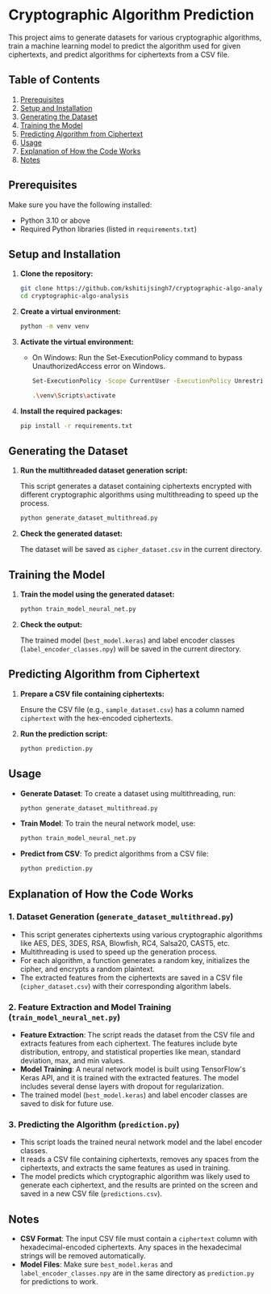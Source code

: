 # Cryptographic Algorithm Prediction

This project aims to generate datasets for various cryptographic algorithms, train a machine learning model to predict the algorithm used for given ciphertexts, and predict algorithms for ciphertexts from a CSV file.

## Table of Contents

1. [Prerequisites](#prerequisites)
2. [Setup and Installation](#setup-and-installation)
3. [Generating the Dataset](#generating-the-dataset)
4. [Training the Model](#training-the-model)
5. [Predicting Algorithm from Ciphertext](#predicting-algorithm-from-ciphertext)
6. [Usage](#usage)
7. [Explanation of How the Code Works](#explanation-of-how-the-code-works)
8. [Notes](#notes)

## Prerequisites

Make sure you have the following installed:

- Python 3.10 or above
- Required Python libraries (listed in `requirements.txt`)

## Setup and Installation

1. **Clone the repository:**

    ```bash
    git clone https://github.com/kshitijsingh7/cryptographic-algo-analysis.git
    cd cryptographic-algo-analysis
    ```

2. **Create a virtual environment:**

    ```bash
    python -m venv venv
    ```

3. **Activate the virtual environment:**

    - On Windows: Run the Set-ExecutionPolicy command to bypass UnauthorizedAccess error on Windows.

        ```bash
        Set-ExecutionPolicy -Scope CurrentUser -ExecutionPolicy Unrestricted
        ```
        ```bash
        .\venv\Scripts\activate
        ```

4. **Install the required packages:**

    ```bash
    pip install -r requirements.txt
    ```

## Generating the Dataset

1. **Run the multithreaded dataset generation script:**

    This script generates a dataset containing ciphertexts encrypted with different cryptographic algorithms using multithreading to speed up the process.

    ```bash
    python generate_dataset_multithread.py
    ```

2. **Check the generated dataset:**

    The dataset will be saved as `cipher_dataset.csv` in the current directory.

## Training the Model

1. **Train the model using the generated dataset:**

    ```bash
    python train_model_neural_net.py
    ```

2. **Check the output:**

    The trained model (`best_model.keras`) and label encoder classes (`label_encoder_classes.npy`) will be saved in the current directory.

## Predicting Algorithm from Ciphertext

1. **Prepare a CSV file containing ciphertexts:**

    Ensure the CSV file (e.g., `sample_dataset.csv`) has a column named `ciphertext` with the hex-encoded ciphertexts.

2. **Run the prediction script:**

    ```bash
    python prediction.py
    ```

## Usage

- **Generate Dataset**: To create a dataset using multithreading, run:

    ```bash
    python generate_dataset_multithread.py
    ```

- **Train Model**: To train the neural network model, use:

    ```bash
    python train_model_neural_net.py
    ```

- **Predict from CSV**: To predict algorithms from a CSV file:

    ```bash
    python prediction.py
    ```

## Explanation of How the Code Works

### 1. Dataset Generation (`generate_dataset_multithread.py`)

- This script generates ciphertexts using various cryptographic algorithms like AES, DES, 3DES, RSA, Blowfish, RC4, Salsa20, CAST5, etc.
- Multithreading is used to speed up the generation process.
- For each algorithm, a function generates a random key, initializes the cipher, and encrypts a random plaintext.
- The extracted features from the ciphertexts are saved in a CSV file (`cipher_dataset.csv`) with their corresponding algorithm labels.

### 2. Feature Extraction and Model Training (`train_model_neural_net.py`)

- **Feature Extraction**: The script reads the dataset from the CSV file and extracts features from each ciphertext. The features include byte distribution, entropy, and statistical properties like mean, standard deviation, max, and min values.
- **Model Training**: A neural network model is built using TensorFlow's Keras API, and it is trained with the extracted features. The model includes several dense layers with dropout for regularization.
- The trained model (`best_model.keras`) and label encoder classes are saved to disk for future use.

### 3. Predicting the Algorithm (`prediction.py`)

- This script loads the trained neural network model and the label encoder classes.
- It reads a CSV file containing ciphertexts, removes any spaces from the ciphertexts, and extracts the same features as used in training.
- The model predicts which cryptographic algorithm was likely used to generate each ciphertext, and the results are printed on the screen and saved in a new CSV file (`predictions.csv`).

## Notes

- **CSV Format**: The input CSV file must contain a `ciphertext` column with hexadecimal-encoded ciphertexts. Any spaces in the hexadecimal strings will be removed automatically.
- **Model Files**: Make sure `best_model.keras` and `label_encoder_classes.npy` are in the same directory as `prediction.py` for predictions to work.
